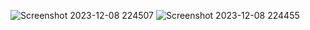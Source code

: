 ![Screenshot 2023-12-08 224507](https://github.com/djolemtr/TicTacToe/assets/113414071/5410548c-26c1-44d8-92f0-8794adb350eb)
![Screenshot 2023-12-08 224455](https://github.com/djolemtr/TicTacToe/assets/113414071/4a2261b6-b49e-4e42-b1c1-21a74d562011)
